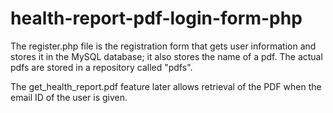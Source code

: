 # health-report-pdf-login-form-php
The register.php file is the registration form that gets user information and stores it in the MySQL database; it also stores the name of a pdf. The actual pdfs are stored in a repository called "pdfs".

The get_health_report.pdf feature later allows retrieval of the PDF when the email ID of the user is given.
